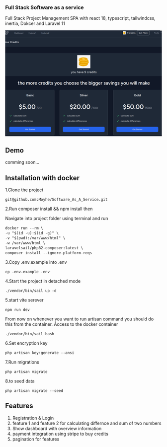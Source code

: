 ### Full Stack Software as a service

Full Stack Project Management SPA with react 18, typescript, tailwindcss, inertia, Dokcer and Laravel 11

![My logo](public/img/2024-06-23_21-120.png)

## Demo

comming soon...

## Installation with docker

1.Clone the project

    git@github.com:Moyhe/Software_As_A_Service.git

2.Run composer install && npm install then

Navigate into project folder using terminal and run

    docker run --rm \
    -u "$(id -u):$(id -g)" \
    -v "$(pwd):/var/www/html" \
    -w /var/www/html \
    laravelsail/php82-composer:latest \
    composer install --ignore-platform-reqs

3.Copy .env.example into .env

    cp .env.example .env

4.Start the project in detached mode

    ./vendor/bin/sail up -d

5.start vite serever

    npm run dev

From now on whenever you want to run artisan command you should do this from the container.
Access to the docker container

    ./vendor/bin/sail bash

6.Set encryption key

    php artisan key:generate --ansi

7.Run migrations

    php artisan migrate

8.to seed data

    php artisan migrate --seed

## Features

1. Registration & Login
2. feature 1 and feature 2 for calculating differnce and sum of two numbers
3. Show dashboard with overview information
4. payment integration using stripe to buy credits
5. pagination for features
